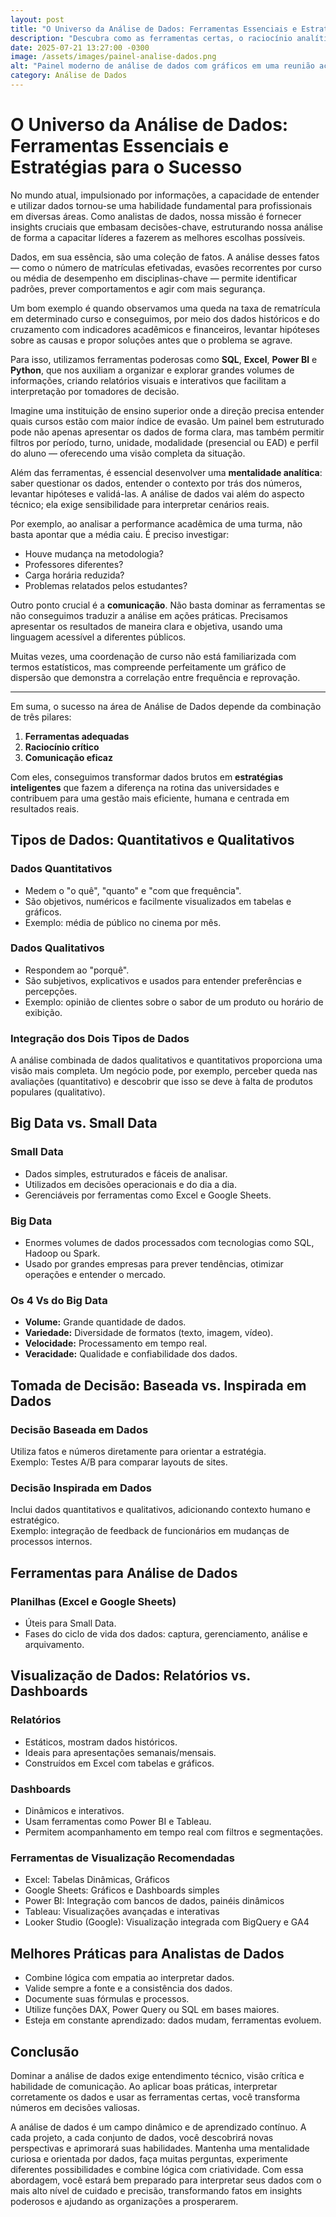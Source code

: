 ```yaml
---
layout: post
title: "O Universo da Análise de Dados: Ferramentas Essenciais e Estratégias para o Sucesso"
description: "Descubra como as ferramentas certas, o raciocínio analítico e a comunicação eficaz transformam dados brutos em decisões estratégicas no contexto da educação superior."
date: 2025-07-21 13:27:00 -0300
image: /assets/images/painel-analise-dados.png
alt: "Painel moderno de análise de dados com gráficos em uma reunião acadêmica, mostrando professores e gestores universitários analisando informações."
category: Análise de Dados
---
```


# O Universo da Análise de Dados: Ferramentas Essenciais e Estratégias para o Sucesso

No mundo atual, impulsionado por informações, a capacidade de entender e utilizar dados tornou-se uma habilidade fundamental para profissionais em diversas áreas. Como analistas de dados, nossa missão é fornecer insights cruciais que embasam decisões-chave, estruturando nossa análise de forma a capacitar líderes a fazerem as melhores escolhas possíveis.

Dados, em sua essência, são uma coleção de fatos. A análise desses fatos — como o número de matrículas efetivadas, evasões recorrentes por curso ou média de desempenho em disciplinas-chave — permite identificar padrões, prever comportamentos e agir com mais segurança. 

Um bom exemplo é quando observamos uma queda na taxa de rematrícula em determinado curso e conseguimos, por meio dos dados históricos e do cruzamento com indicadores acadêmicos e financeiros, levantar hipóteses sobre as causas e propor soluções antes que o problema se agrave.

Para isso, utilizamos ferramentas poderosas como **SQL**, **Excel**, **Power BI** e **Python**, que nos auxiliam a organizar e explorar grandes volumes de informações, criando relatórios visuais e interativos que facilitam a interpretação por tomadores de decisão. 

Imagine uma instituição de ensino superior onde a direção precisa entender quais cursos estão com maior índice de evasão. Um painel bem estruturado pode não apenas apresentar os dados de forma clara, mas também permitir filtros por período, turno, unidade, modalidade (presencial ou EAD) e perfil do aluno — oferecendo uma visão completa da situação.

Além das ferramentas, é essencial desenvolver uma **mentalidade analítica**: saber questionar os dados, entender o contexto por trás dos números, levantar hipóteses e validá-las. A análise de dados vai além do aspecto técnico; ela exige sensibilidade para interpretar cenários reais.

Por exemplo, ao analisar a performance acadêmica de uma turma, não basta apontar que a média caiu. É preciso investigar:

- Houve mudança na metodologia?
- Professores diferentes?
- Carga horária reduzida?
- Problemas relatados pelos estudantes?

Outro ponto crucial é a **comunicação**. Não basta dominar as ferramentas se não conseguimos traduzir a análise em ações práticas. Precisamos apresentar os resultados de maneira clara e objetiva, usando uma linguagem acessível a diferentes públicos.

Muitas vezes, uma coordenação de curso não está familiarizada com termos estatísticos, mas compreende perfeitamente um gráfico de dispersão que demonstra a correlação entre frequência e reprovação.

---

Em suma, o sucesso na área de Análise de Dados depende da combinação de três pilares:

1. **Ferramentas adequadas**
2. **Raciocínio crítico**
3. **Comunicação eficaz**

Com eles, conseguimos transformar dados brutos em **estratégias inteligentes** que fazem a diferença na rotina das universidades e contribuem para uma gestão mais eficiente, humana e centrada em resultados reais.

## Tipos de Dados: Quantitativos e Qualitativos

### Dados Quantitativos

- Medem o "o quê", "quanto" e "com que frequência".
- São objetivos, numéricos e facilmente visualizados em tabelas e gráficos.
- Exemplo: média de público no cinema por mês.

### Dados Qualitativos

- Respondem ao "porquê".
- São subjetivos, explicativos e usados para entender preferências e percepções.
- Exemplo: opinião de clientes sobre o sabor de um produto ou horário de exibição.

### Integração dos Dois Tipos de Dados

A análise combinada de dados qualitativos e quantitativos proporciona uma visão mais completa. Um negócio pode, por exemplo, perceber queda nas avaliações (quantitativo) e descobrir que isso se deve à falta de produtos populares (qualitativo).

## Big Data vs. Small Data

### Small Data

- Dados simples, estruturados e fáceis de analisar.
- Utilizados em decisões operacionais e do dia a dia.
- Gerenciáveis por ferramentas como Excel e Google Sheets.

### Big Data

- Enormes volumes de dados processados com tecnologias como SQL, Hadoop ou Spark.
- Usado por grandes empresas para prever tendências, otimizar operações e entender o mercado.

### Os 4 Vs do Big Data

- **Volume:** Grande quantidade de dados.
- **Variedade:** Diversidade de formatos (texto, imagem, vídeo).
- **Velocidade:** Processamento em tempo real.
- **Veracidade:** Qualidade e confiabilidade dos dados.

## Tomada de Decisão: Baseada vs. Inspirada em Dados

### Decisão Baseada em Dados

Utiliza fatos e números diretamente para orientar a estratégia.  
Exemplo: Testes A/B para comparar layouts de sites.

### Decisão Inspirada em Dados

Inclui dados quantitativos e qualitativos, adicionando contexto humano e estratégico.  
Exemplo: integração de feedback de funcionários em mudanças de processos internos.

## Ferramentas para Análise de Dados

### Planilhas (Excel e Google Sheets)

- Úteis para Small Data.
- Fases do ciclo de vida dos dados: captura, gerenciamento, análise e arquivamento.

## Visualização de Dados: Relatórios vs. Dashboards

### Relatórios

- Estáticos, mostram dados históricos.
- Ideais para apresentações semanais/mensais.
- Construídos em Excel com tabelas e gráficos.

### Dashboards

- Dinâmicos e interativos.
- Usam ferramentas como Power BI e Tableau.
- Permitem acompanhamento em tempo real com filtros e segmentações.

### Ferramentas de Visualização Recomendadas

- Excel: Tabelas Dinâmicas, Gráficos
- Google Sheets: Gráficos e Dashboards simples
- Power BI: Integração com bancos de dados, painéis dinâmicos
- Tableau: Visualizações avançadas e interativas
- Looker Studio (Google): Visualização integrada com BigQuery e GA4

## Melhores Práticas para Analistas de Dados

- Combine lógica com empatia ao interpretar dados.
- Valide sempre a fonte e a consistência dos dados.
- Documente suas fórmulas e processos.
- Utilize funções DAX, Power Query ou SQL em bases maiores.
- Esteja em constante aprendizado: dados mudam, ferramentas evoluem.

## Conclusão

Dominar a análise de dados exige entendimento técnico, visão crítica e habilidade de comunicação. Ao aplicar boas práticas, interpretar corretamente os dados e usar as ferramentas certas, você transforma números em decisões valiosas.

A análise de dados é um campo dinâmico e de aprendizado contínuo. A cada projeto, a cada conjunto de dados, você descobrirá novas perspectivas e aprimorará suas habilidades. Mantenha uma mentalidade curiosa e orientada por dados, faça muitas perguntas, experimente diferentes possibilidades e combine lógica com criatividade. Com essa abordagem, você estará bem preparado para interpretar seus dados com o mais alto nível de cuidado e precisão, transformando fatos em insights poderosos e ajudando as organizações a prosperarem.